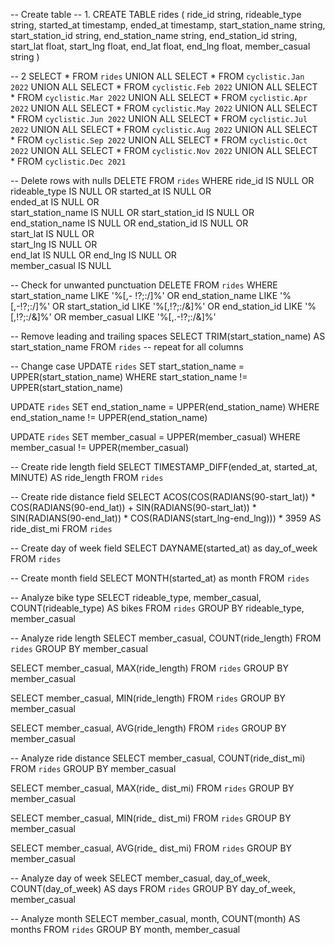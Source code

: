 -- Create table
-- 1.
CREATE TABLE rides (
    ride_id string,
    rideable_type string,
    started_at timestamp,
    ended_at timestamp,
    start_station_name string,
    start_station_id string,
    end_station_name string,
    end_station_id string,
    start_lat float,
    start_lng float,
    end_lat float,
    end_lng float,
    member_casual string
)

-- 2
SELECT * FROM `rides`
UNION ALL
SELECT * FROM `cyclistic.Jan 2022`
UNION ALL
SELECT * FROM `cyclistic.Feb 2022`
UNION ALL
SELECT * FROM `cyclistic.Mar 2022`
UNION ALL
SELECT * FROM `cyclistic.Apr 2022`
UNION ALL
SELECT * FROM `cyclistic.May 2022`
UNION ALL
SELECT * FROM `cyclistic.Jun 2022`
UNION ALL
SELECT * FROM `cyclistic.Jul 2022`
UNION ALL
SELECT * FROM `cyclistic.Aug 2022`
UNION ALL
SELECT * FROM `cyclistic.Sep 2022`
UNION ALL
SELECT * FROM `cyclistic.Oct 2022`
UNION ALL
SELECT * FROM `cyclistic.Nov 2022`
UNION ALL
SELECT * FROM `cyclistic.Dec 2021`

-- Delete rows with nulls
DELETE
  FROM `rides` 
  WHERE 
    ride_id IS NULL OR 
    rideable_type IS NULL OR
    started_at IS NULL OR    
    ended_at IS NULL OR      
    start_station_name IS NULL OR
    start_station_id IS NULL OR
    end_station_name IS NULL OR
    end_station_id IS NULL OR    
    start_lat IS NULL OR        
    start_lng IS NULL OR        
    end_lat IS NULL OR
    end_lng IS NULL OR        
    member_casual IS NULL

-- Check for unwanted punctuation
DELETE
 FROM `rides`
 WHERE start_station_name LIKE '%[,- !?;:/]%' OR end_station_name LIKE '%[,-!?;:/]%' 
    OR start_station_id LIKE '%[,!?;:/&]%' OR end_station_id LIKE '%[,!?;:/&]%'
    OR member_casual LIKE '%[,.-!?;:/&]%'    

-- Remove leading and trailing spaces
SELECT TRIM(start_station_name) AS start_station_name
FROM `rides`
-- repeat for all columns

-- Change case
UPDATE `rides` 
SET start_station_name = UPPER(start_station_name)
WHERE start_station_name != UPPER(start_station_name)

UPDATE `rides` 
SET end_station_name = UPPER(end_station_name)
WHERE end_station_name != UPPER(end_station_name)

UPDATE `rides` 
SET member_casual = UPPER(member_casual)
WHERE member_casual != UPPER(member_casual)

-- Create ride length field
SELECT
  TIMESTAMP_DIFF(ended_at, started_at, MINUTE) AS ride_length
  FROM `rides`

-- Create ride distance field
SELECT
    ACOS(COS(RADIANS(90-start_lat)) * COS(RADIANS(90-end_lat)) + SIN(RADIANS(90-start_lat)) *         SIN(RADIANS(90-end_lat)) * COS(RADIANS(start_lng-end_lng))) * 3959
    AS ride_dist_mi 
  FROM `rides`

-- Create day of week field
SELECT
  DAYNAME(started_at) as day_of_week
  FROM `rides`

-- Create month field
SELECT
  MONTH(started_at) as month
  FROM `rides`

-- Analyze bike type
SELECT
  rideable_type,
  member_casual,
  COUNT(rideable_type) AS bikes
  FROM `rides`
  GROUP BY rideable_type, member_casual

-- Analyze ride length
SELECT 
  member_casual,
  COUNT(ride_length)
  FROM `rides`
  GROUP BY member_casual

SELECT 
  member_casual,
  MAX(ride_length)
  FROM `rides`
  GROUP BY member_casual

SELECT 
  member_casual,
  MIN(ride_length)
  FROM `rides`
  GROUP BY member_casual

SELECT 
  member_casual,
  AVG(ride_length)
  FROM `rides`
  GROUP BY member_casual

-- Analyze ride distance
SELECT 
  member_casual,
  COUNT(ride_dist_mi)
  FROM `rides`
  GROUP BY member_casual

SELECT 
  member_casual,
  MAX(ride_ dist_mi)
  FROM `rides`
  GROUP BY member_casual

SELECT 
  member_casual,
  MIN(ride_ dist_mi)
  FROM `rides`
  GROUP BY member_casual

SELECT 
  member_casual,
  AVG(ride_ dist_mi)
  FROM `rides`
  GROUP BY member_casual

-- Analyze day of week
SELECT
  member_casual,
  day_of_week,
  COUNT(day_of_week) AS days
  FROM `rides`
  GROUP BY day_of_week, member_casual
 
-- Analyze month
SELECT
  member_casual,
  month,
  COUNT(month) AS months
  FROM `rides`
  GROUP BY month, member_casual


